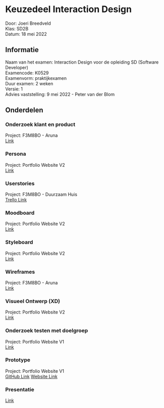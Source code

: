 # Keuzedeel Interaction Design

Door: Joeri Breedveld  
Klas: SD2B  
Datum: 18 mei 2022

## Informatie

Naam van het examen: Interaction Design voor de opleiding SD (Software Developer)  
Examencode: K0529  
Examenvorm: praktijkexamen  
Duur examen: 2 weken  
Versie: 1  
Advies vaststelling: 9 mei 2022 - Peter van der Blom

## Onderdelen

### Onderzoek klant en product

Project: F3M8BO - Aruna  
[Link](https://github.com/duck1s/f3m8-keuzedeel-interaction-design/tree/master/onderzoek-klant-product)

### Persona

Project: Portfolio Website V2  
[Link](https://github.com/duck1s/f3m8-keuzedeel-interaction-design/tree/master/persona)

### Userstories

Project: F3M8BO - Duurzaam Huis  
[Trello Link](https://trello.com/b/jQ1zcgRd/f2m3-duurzaam-huis)

### Moodboard

Project: Portfolio Website V2  
[Link](https://github.com/duck1s/f3m8-keuzedeel-interaction-design/tree/master/moodboard)

### Styleboard

Project: Portfolio Website V2  
[Link](https://github.com/duck1s/f3m8-keuzedeel-interaction-design/tree/master/styleboard)

### Wireframes

Project: F3M8BO - Aruna  
[Link](https://github.com/duck1s/f3m8-keuzedeel-interaction-design/tree/master/wireframes)

### Visueel Ontwerp (XD)

Project: Portfolio Website V2  
[Link](https://github.com/duck1s/f3m8-keuzedeel-interaction-design/tree/master/visueel-ontwerp)

### Onderzoek testen met doelgroep

Project: Portfolio Website V1  
[Link](https://github.com/duck1s/f3m8-keuzedeel-interaction-design/tree/master/onderzoek-test)

### Prototype

Project: Portfolio Website V1  
[GitHub Link](https://github.com/duck1s/portfolio-website)
[Website Link](https://joeribreedveld.com/)

### Presentatie

[Link](https://github.com/duck1s/f3m8-keuzedeel-interaction-design/tree/master/presentatie)

